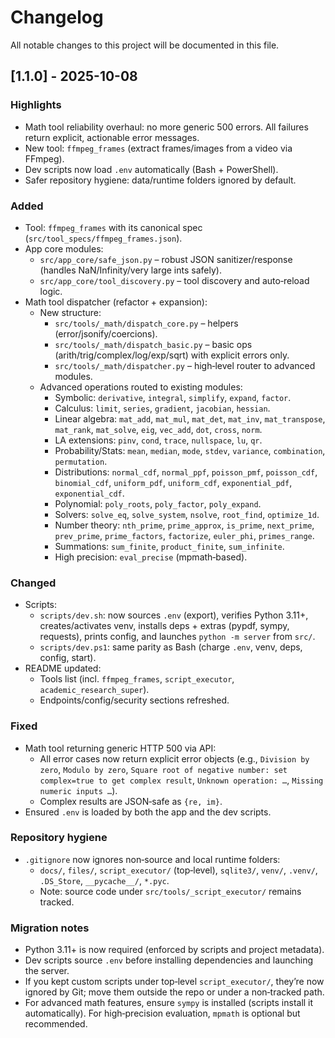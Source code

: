# Changelog

All notable changes to this project will be documented in this file.

## [1.1.0] - 2025-10-08

### Highlights
- Math tool reliability overhaul: no more generic 500 errors. All failures return explicit, actionable error messages.
- New tool: `ffmpeg_frames` (extract frames/images from a video via FFmpeg).
- Dev scripts now load `.env` automatically (Bash + PowerShell).
- Safer repository hygiene: data/runtime folders ignored by default.

### Added
- Tool: `ffmpeg_frames` with its canonical spec (`src/tool_specs/ffmpeg_frames.json`).
- App core modules:
  - `src/app_core/safe_json.py` – robust JSON sanitizer/response (handles NaN/Infinity/very large ints safely).
  - `src/app_core/tool_discovery.py` – tool discovery and auto‑reload logic.
- Math tool dispatcher (refactor + expansion):
  - New structure:
    - `src/tools/_math/dispatch_core.py` – helpers (error/jsonify/coercions).
    - `src/tools/_math/dispatch_basic.py` – basic ops (arith/trig/complex/log/exp/sqrt) with explicit errors only.
    - `src/tools/_math/dispatcher.py` – high‑level router to advanced modules.
  - Advanced operations routed to existing modules:
    - Symbolic: `derivative`, `integral`, `simplify`, `expand`, `factor`.
    - Calculus: `limit`, `series`, `gradient`, `jacobian`, `hessian`.
    - Linear algebra: `mat_add`, `mat_mul`, `mat_det`, `mat_inv`, `mat_transpose`, `mat_rank`, `mat_solve`, `eig`, `vec_add`, `dot`, `cross`, `norm`.
    - LA extensions: `pinv`, `cond`, `trace`, `nullspace`, `lu`, `qr`.
    - Probability/Stats: `mean`, `median`, `mode`, `stdev`, `variance`, `combination`, `permutation`.
    - Distributions: `normal_cdf`, `normal_ppf`, `poisson_pmf`, `poisson_cdf`, `binomial_cdf`, `uniform_pdf`, `uniform_cdf`, `exponential_pdf`, `exponential_cdf`.
    - Polynomial: `poly_roots`, `poly_factor`, `poly_expand`.
    - Solvers: `solve_eq`, `solve_system`, `nsolve`, `root_find`, `optimize_1d`.
    - Number theory: `nth_prime`, `prime_approx`, `is_prime`, `next_prime`, `prev_prime`, `prime_factors`, `factorize`, `euler_phi`, `primes_range`.
    - Summations: `sum_finite`, `product_finite`, `sum_infinite`.
    - High precision: `eval_precise` (mpmath‑based).

### Changed
- Scripts:
  - `scripts/dev.sh`: now sources `.env` (export), verifies Python 3.11+, creates/activates venv, installs deps + extras (pypdf, sympy, requests), prints config, and launches `python -m server` from `src/`.
  - `scripts/dev.ps1`: same parity as Bash (charge `.env`, venv, deps, config, start).
- README updated:
  - Tools list (incl. `ffmpeg_frames`, `script_executor`, `academic_research_super`).
  - Endpoints/config/security sections refreshed.

### Fixed
- Math tool returning generic HTTP 500 via API:
  - All error cases now return explicit error objects (e.g., `Division by zero`, `Modulo by zero`, `Square root of negative number: set complex=true to get complex result`, `Unknown operation: …`, `Missing numeric inputs …`).
  - Complex results are JSON‑safe as `{re, im}`.
- Ensured `.env` is loaded by both the app and the dev scripts.

### Repository hygiene
- `.gitignore` now ignores non‑source and local runtime folders:
  - `docs/`, `files/`, `script_executor/` (top‑level), `sqlite3/`, `venv/`, `.venv/`, `.DS_Store`, `__pycache__/`, `*.pyc`.
  - Note: source code under `src/tools/_script_executor/` remains tracked.

### Migration notes
- Python 3.11+ is now required (enforced by scripts and project metadata).
- Dev scripts source `.env` before installing dependencies and launching the server.
- If you kept custom scripts under top‑level `script_executor/`, they’re now ignored by Git; move them outside the repo or under a non‑tracked path.
- For advanced math features, ensure `sympy` is installed (scripts install it automatically). For high‑precision evaluation, `mpmath` is optional but recommended.

